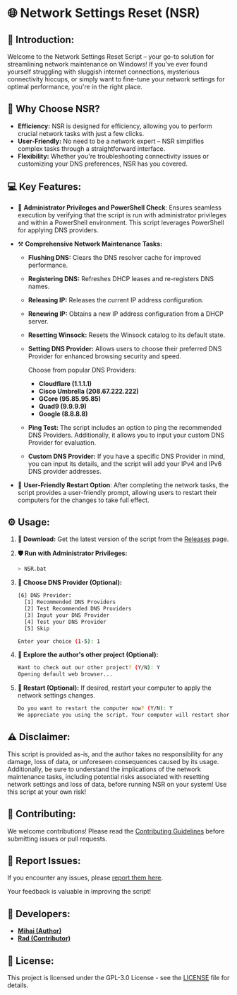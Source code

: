 # 🌐 Network Settings Reset (**NSR**)

## 🚀 Introduction:

Welcome to the Network Settings Reset Script – your go-to solution for streamlining network maintenance on Windows! If you've ever found yourself struggling with sluggish internet connections, mysterious connectivity hiccups, or simply want to fine-tune your network settings for optimal performance, you're in the right place.

## 🌟 Why Choose NSR?

- **Efficiency:** NSR is designed for efficiency, allowing you to perform crucial network tasks with just a few clicks.
- **User-Friendly:** No need to be a network expert – NSR simplifies complex tasks through a straightforward interface.
- **Flexibility:** Whether you're troubleshooting connectivity issues or customizing your DNS preferences, NSR has you covered.

## 💻 Key Features:

- 🔰 **Administrator Privileges and PowerShell Check**: Ensures seamless execution by verifying that the script is run with administrator privileges and within a PowerShell environment. This script leverages PowerShell for applying DNS providers.

- ⚒️ **Comprehensive Network Maintenance Tasks:**
  - **Flushing DNS:** Clears the DNS resolver cache for improved performance.
  - **Registering DNS:** Refreshes DHCP leases and re-registers DNS names.
  - **Releasing IP:** Releases the current IP address configuration.
  - **Renewing IP:** Obtains a new IP address configuration from a DHCP server.
  - **Resetting Winsock:** Resets the Winsock catalog to its default state.
  - **Setting DNS Provider:** Allows users to choose their preferred DNS Provider for enhanced browsing security and speed.

    Choose from popular DNS Providers:
    - **Cloudflare (1.1.1.1)**
    - **Cisco Umbrella (208.67.222.222)**
    - **GCore (95.85.95.85)**
    - **Quad9 (9.9.9.9)**
    - **Google (8.8.8.8)**

   - **Ping Test:** The script includes an option to ping the recommended DNS Providers. Additionally, it allows you to input your custom DNS Provider for evaluation.

   - **Custom DNS Provider:** If you have a specific DNS Provider in mind, you can input its details, and the script will add your IPv4 and IPv6 DNS provider addresses.

- 🤝 **User-Friendly Restart Option**: After completing the network tasks, the script provides a user-friendly prompt, allowing users to restart their computers for the changes to take full effect.

## ⚙️ Usage:

1. **📁 Download:** 
Get the latest version of the script from the [Releases](https://github.com/M1HA15/Network-Settings-Reset/releases) page.

2. **🛡️ Run with Administrator Privileges:**
   ```bash
   > NSR.bat
   ```
   
3. **🚨 Choose DNS Provider (Optional):**
   ```bash
   [6] DNS Provider:
     [1] Recommended DNS Providers
     [2] Test Recommended DNS Providers
     [3] Input your DNS Provider
     [4] Test your DNS Provider
     [5] Skip

   Enter your choice (1-5): 1
   ```

4. **📢 Explore the author's other project (Optional):**
   ```bash
   Want to check out our other project? (Y/N): Y
   Opening default web browser...
   ```

5. **🌌 Restart (Optional):**
If desired, restart your computer to apply the network settings changes.
     ```bash
     Do you want to restart the computer now? (Y/N): Y
     We appreciate you using the script. Your computer will restart shortly!
     ```

## ⚠️ Disclaimer:
This script is provided as-is, and the author takes no responsibility for any damage, loss of data, or unforeseen consequences caused by its usage. Additionally, be sure to understand the implications of the network maintenance tasks, including potential risks associated with resetting network settings and loss of data, before running NSR on your system! Use this script at your own risk!

## 📝 Contributing:
We welcome contributions! Please read the [Contributing Guidelines](https://github.com/M1HA15/Network-Settings-Reset/blob/main/CONTRIBUTING.md) before submitting issues or pull requests.

## 🚧 Report Issues:
If you encounter any issues, please [report them here](https://github.com/M1HA15/Network-Settings-Reset/issues).

Your feedback is valuable in improving the script!

## 🚀 Developers:
- **[Mihai (Author)](https://github.com/M1HA15)**
- **[Rad (Contributor)](https://github.com/RadNotRed)**

## 📃 License:
This project is licensed under the GPL-3.0 License - see the [LICENSE](https://github.com/M1HA15/Network-Settings-Reset/blob/main/LICENSE) file for details.
